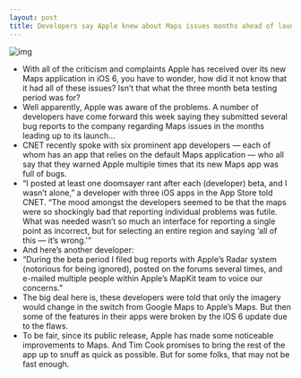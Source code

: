 ```yaml
---
layout: post
title: Developers say Apple knew about Maps issues months ahead of launch
---
```

![img](http://media.idownloadblog.com/wp-content/uploads/2012/09/iOS-6-Maps-two-up-iPhone-iPad-local-search.jpg)
* With all of the criticism and complaints Apple has received over its new Maps application in iOS 6, you have to wonder, how did it not know that it had all of these issues? Isn’t that what the three month beta testing period was for?
* Well apparently, Apple was aware of the problems. A number of developers have come forward this week saying they submitted several bug reports to the company regarding Maps issues in the months leading up to its launch…
* CNET recently spoke with six prominent app developers — each of whom has an app that relies on the default Maps application — who all say that they warned Apple multiple times that its new Maps app was full of bugs.
* “I posted at least one doomsayer rant after each (developer) beta, and I wasn’t alone,” a developer with three iOS apps in the App Store told CNET. “The mood amongst the developers seemed to be that the maps were so shockingly bad that reporting individual problems was futile. What was needed wasn’t so much an interface for reporting a single point as incorrect, but for selecting an entire region and saying ‘all of this — it’s wrong.'”
* And here’s another developer:
* “During the beta period I filed bug reports with Apple’s Radar system (notorious for being ignored), posted on the forums several times, and e-mailed multiple people within Apple’s MapKit team to voice our concerns.”
* The big deal here is, these developers were told that only the imagery would change in the switch from Google Maps to Apple’s Maps. But then some of the features in their apps were broken by the iOS 6 update due to the flaws.
* To be fair, since its public release, Apple has made some noticeable improvements to Maps. And Tim Cook promises to bring the rest of the app up to snuff as quick as possible. But for some folks, that may not be fast enough.


